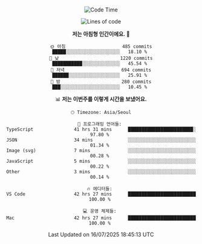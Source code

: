 <div align="center">

<br />

 <!--START_SECTION:waka-->
![Code Time](http://img.shields.io/badge/Code%20Time-4%2C868%20hrs%2029%20mins-blue)

![Lines of code](https://img.shields.io/badge/%EC%A0%80%EB%8A%94%20%EC%97%AC%ED%83%9C%EA%B9%8C%EC%A7%80%20-2.1%20million%20%EC%A4%84%EC%9D%98%20%EC%BD%94%EB%93%9C%EB%A5%BC%20%EC%9E%91%EC%84%B1%ED%96%88%EC%96%B4%EC%9A%94.-blue)

**저는 아침형 인간이에요. 🐤** 

```text
🌞 아침                     485 commits         █████░░░░░░░░░░░░░░░░░░░░   18.10 % 
🌆 낮　                     1220 commits        ███████████░░░░░░░░░░░░░░   45.54 % 
🌃 저녁                     694 commits         ██████░░░░░░░░░░░░░░░░░░░   25.91 % 
🌙 밤　                     280 commits         ███░░░░░░░░░░░░░░░░░░░░░░   10.45 % 
```


📊 **저는 이번주를 이렇게 시간을 보냈어요.** 

```text
🕑︎ Timezone: Asia/Seoul

💬 프로그래밍 언어들: 
TypeScript               41 hrs 31 mins      ████████████████████████░   97.80 % 
JSON                     34 mins             ░░░░░░░░░░░░░░░░░░░░░░░░░   01.34 % 
Image (svg)              7 mins              ░░░░░░░░░░░░░░░░░░░░░░░░░   00.28 % 
JavaScript               5 mins              ░░░░░░░░░░░░░░░░░░░░░░░░░   00.22 % 
Other                    3 mins              ░░░░░░░░░░░░░░░░░░░░░░░░░   00.14 % 

🔥 에디터들: 
VS Code                  42 hrs 27 mins      █████████████████████████   100.00 % 

💻 운영 체제들: 
Mac                      42 hrs 27 mins      █████████████████████████   100.00 % 
```


 Last Updated on 16/07/2025 18:45:13 UTC
<!--END_SECTION:waka-->

</div>
